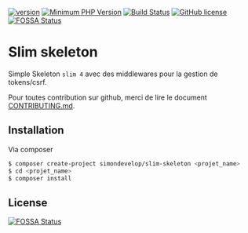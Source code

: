 [![version](https://img.shields.io/badge/Version-2.0.2-brightgreen.svg)](https://github.com/SimonDevelop/slim-skeleton/releases/tag/2.0.2)
[![Minimum PHP Version](https://img.shields.io/badge/php-%3E%3D%207.1-8892BF.svg)](https://php.net/)
[![Build Status](https://travis-ci.org/SimonDevelop/slim-skeleton.svg?branch=master)](https://travis-ci.org/SimonDevelop/slim-skeleton)
[![GitHub license](https://img.shields.io/badge/License-MIT-blue.svg)](https://github.com/SimonDevelop/slim-skeleton/blob/master/LICENSE)
[![FOSSA Status](https://app.fossa.io/api/projects/git%2Bgithub.com%2FSimonDevelop%2Fslim-skeleton.svg?type=shield)](https://app.fossa.io/projects/git%2Bgithub.com%2FSimonDevelop%2Fslim-skeleton?ref=badge_shield)
# Slim skeleton

Simple Skeleton `slim 4` avec des middlewares pour la gestion de tokens/csrf.

Pour toutes contribution sur github, merci de lire le document [CONTRIBUTING.md](https://github.com/SimonDevelop/slim-skeleton/blob/master/.github/CONTRIBUTING.md).

## Installation

Via composer

``` bash
$ composer create-project simondevelop/slim-skeleton <projet_name>
$ cd <projet_name>
$ composer install
```

## License
[![FOSSA Status](https://app.fossa.io/api/projects/git%2Bgithub.com%2FSimonDevelop%2Fslim-skeleton.svg?type=large)](https://app.fossa.io/projects/git%2Bgithub.com%2FSimonDevelop%2Fslim-skeleton?ref=badge_large)
